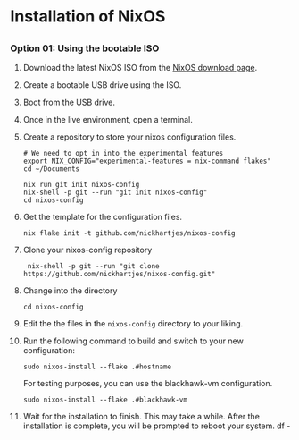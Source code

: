# Installation of NixOS



## 

### Option 01: Using the bootable ISO

1. Download the latest NixOS ISO from the [NixOS download page](https://nixos.org/download/#nixos-iso).
2. Create a bootable USB drive using the ISO.
3. Boot from the USB drive.
4. Once in the live environment, open a terminal.
5. Create a repository to store your nixos configuration files.
   ```shell
   # We need to opt in into the experimental features
   export NIX_CONFIG="experimental-features = nix-command flakes"
   cd ~/Documents
    ```

   ```shell
   nix run git init nixos-config
   nix-shell -p git --run "git init nixos-config"
   cd nixos-config
   ```
6. Get the template for the configuration files.
   ```shell
   nix flake init -t github.com/nickhartjes/nixos-config
   ```

7. Clone your nixos-config repository
    ```shell 
     nix-shell -p git --run "git clone https://github.com/nickhartjes/nixos-config.git"
    ```
8. Change into the directory
   ```
   cd nixos-config
   ```
9. Edit the the files in the `nixos-config` directory to your liking. 
10. Run the following command to build and switch to your new configuration:
    ```shell
    sudo nixos-install --flake .#hostname
    ```
    For testing purposes, you can use the blackhawk-vm configuration.
    ```shell
    sudo nixos-install --flake .#blackhawk-vm
    ```
11. Wait for the installation to finish. This may take a while. After the installation is complete, you will be prompted to reboot your system.
   df -